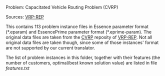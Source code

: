 Problem: Capacitated Vehicle Routing Problem (CVRP)

Sources: [VRP-REP](http://www.vrp-rep.org/)

This contains 113 problem instance files in Essence parameter format (\*.eparam) and EssencePrime parameter format (\*.eprime-param). The original data files are taken from the [CVRP](http://www.vrp-rep.org/datasets/item/2014-0000.html) reposity of [VRP-REP](http://www.vrp-rep.org/). Not all original data files are taken though, since some of those instances' format are not supported by our current translator.

The list of problem instances in this folder, together with their features (the number of customers, optimal/best known solution value) are listed in file *features.txt*
